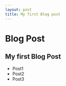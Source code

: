 ```yaml
---
layout: post
title: My first Blog post
---
```

# Blog Post
## My first Blog Post
* Post1
* Post2
* Post3
